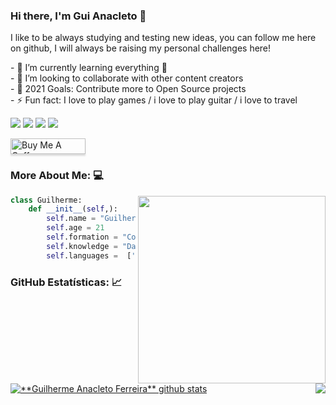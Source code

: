 ### Hi there, I'm Gui Anacleto 👋

I like to be always studying and testing new ideas, you can follow me here on github, I will always be raising my personal challenges here!

<p align="left">
- 🌱 I’m currently learning everything 🤣<br>
- 👯 I’m looking to collaborate with other content creators<br>
- 🥅 2021 Goals: Contribute more to Open Source projects<br>
- ⚡ Fun fact: I love to play games / i love to play guitar / i love to travel
</p>

<p align="left">
  <a href="#" alt="Gmail">
  <img src="https://img.shields.io/badge/-Gmail-FF0000?style=flat-square&labelColor=FF0000&logo=gmail&logoColor=white&link=ganacleto.ferreira@gmail.com" /></a>

  <a href="#" alt="Linkedin">
  <img src="https://img.shields.io/badge/-Linkedin-0e76a8?style=flat-square&logo=Linkedin&logoColor=white&link=https://www.linkedin.com/in/ganacleto/" /></a>
  
  <a href="#" alt="Facebook">
  <img src="https://img.shields.io/badge/-Facebook-3b5998?style=flat-square&labelColor=3b5998&logo=facebook&logoColor=white&link=https://www.facebook.com/Ganacleto18/"/></a>

  <a href="#" alt="Instagram">
  <img src="https://img.shields.io/badge/-Instagram-DF0174?style=flat-square&labelColor=DF0174&logo=instagram&logoColor=white&link=https://www.instagram.com/guih_anacleto/"/></a>

</p>

<a href="https://www.buymeacoffee.com/guianacleto" target="_blank"><img src="https://www.buymeacoffee.com/assets/img/custom_images/orange_img.png" alt="Buy Me A Coffee" style="height: 25px !important;width: 120px !important;box-shadow: 0px 3px 2px 0px rgba(190, 190, 190, 0.5) !important;-webkit-box-shadow: 0px 3px 2px 0px rgba(190, 190, 190, 0.5) !important;" ></a>

### More About Me: 💻

<img align="right" width="300" src="https://i2.wp.com/allhtaccess.info/wp-content/uploads/2018/03/programming.gif?fit=1281%2C716&ssl=1" />

```python
class Guilherme:
    def __init__(self,):
        self.name = "Guilherme Anacleto Ferreira"
        self.age = 21
        self.formation = "Computer Engineer"
        self.knowledge = "Data Scientist"
        self.languages =  ['Python','JavaScript','C#','Java']
```

### GitHub Estatísticas: 📈

<a href="https://github.com/GuiAnacleto">
 <img align="center" src="https://github-readme-stats.vercel.app/api?username=GuiAnacleto&show_icons=true&theme=dracula&line_height=27" alt="**Guilherme Anacleto Ferreira** github stats"/>
</a>

<a href="https://github.com/GuiAnacleto">
  <img align="right" src="https://github-readme-stats.vercel.app/api/top-langs/?username=GuiAnacleto&theme=dracula&hide_langs_below=1" />
</a>
